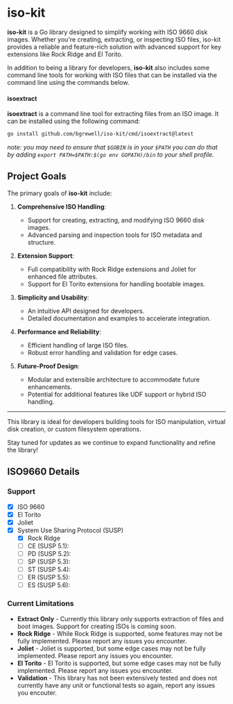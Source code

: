 # iso-kit

**iso-kit** is a Go library designed to simplify working with ISO 9660 disk images. Whether you're creating, extracting, or inspecting ISO files, iso-kit provides a reliable and feature-rich solution with advanced support for key extensions like Rock Ridge and El Torito.

In addition to being a library for developers, **iso-kit** also includes some command line tools for working with ISO
files that can be installed via the command line using the commands below.

#### isoextract

**isoextract** is a command line tool for extracting files from an ISO image. It can be installed using the following command:

```bash
go install github.com/bgrewell/iso-kit/cmd/isoextract@latest
```

*note: you may need to ensure that `$GOBIN` is in your `$PATH` you can do that by adding `export PATH=$PATH:$(go env GOPATH)/bin`
to your shell profile.*


## Project Goals

The primary goals of **iso-kit** include:

1. **Comprehensive ISO Handling**: 
   - Support for creating, extracting, and modifying ISO 9660 disk images.
   - Advanced parsing and inspection tools for ISO metadata and structure.

2. **Extension Support**:
   - Full compatibility with Rock Ridge extensions and Joliet for enhanced file attributes.
   - Support for El Torito extensions for handling bootable images.

3. **Simplicity and Usability**:
   - An intuitive API designed for developers.
   - Detailed documentation and examples to accelerate integration.

4. **Performance and Reliability**:
   - Efficient handling of large ISO files.
   - Robust error handling and validation for edge cases.

5. **Future-Proof Design**:
   - Modular and extensible architecture to accommodate future enhancements.
   - Potential for additional features like UDF support or hybrid ISO handling.

---

This library is ideal for developers building tools for ISO manipulation, virtual disk creation, or custom filesystem operations.

Stay tuned for updates as we continue to expand functionality and refine the library!

## ISO9660 Details

### Support

 - [x] ISO 9660
 - [x] El Torito
 - [x] Joliet
 - [x] System Use Sharing Protocol (SUSP)
   - [x] Rock Ridge
   - [ ] CE (SUSP 5.1):
   - [ ] PD (SUSP 5.2):
   - [ ] SP (SUSP 5.3):
   - [ ] ST (SUSP 5.4):
   - [ ] ER (SUSP 5.5):
   - [ ] ES (SUSP 5.6):

### Current Limitations

 - **Extract Only** - Currently this library only supports extraction of files and boot images. Support for creating ISOs is coming soon.
 - **Rock Ridge** - While Rock Ridge is supported, some features may not be fully implemented. Please report any issues you encounter.
 - **Joliet** - Joliet is supported, but some edge cases may not be fully implemented. Please report any issues you encounter.
 - **El Torito** - El Torito is supported, but some edge cases may not be fully implemented. Please report any issues you encounter.
 - **Validation** - This library has not been extensively tested and does not currently have any unit or functional tests so again, report any issues you encouter. 